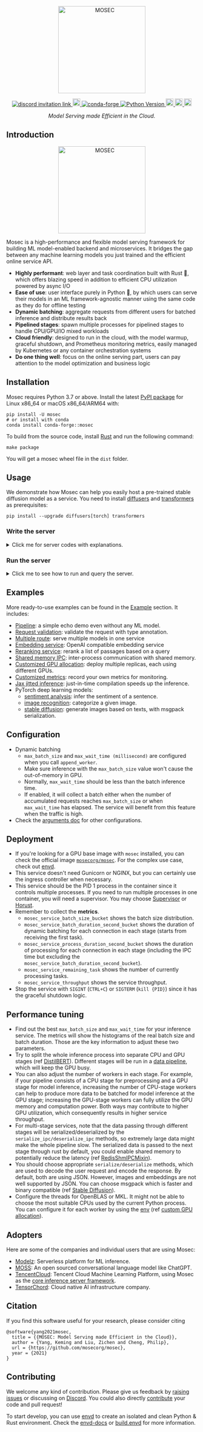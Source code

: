 <p align="center">
  <img src="https://user-images.githubusercontent.com/38581401/240117836-f06199ba-c80d-413a-9cb4-5adc76316bda.png" height="230" alt="MOSEC" />
</p>

<p align="center">
  <a href="https://discord.gg/Jq5vxuH69W">
    <img alt="discord invitation link" src="https://dcbadge.vercel.app/api/server/Jq5vxuH69W?style=flat">
  </a>
  <a href="https://pypi.org/project/mosec/">
    <img src="https://badge.fury.io/py/mosec.svg" alt="PyPI version" height="20">
  </a>
  <a href="https://anaconda.org/conda-forge/mosec">
    <img src="https://anaconda.org/conda-forge/mosec/badges/version.svg" alt="conda-forge">
  </a>
  <a href="https://pypi.org/project/mosec">
    <img src="https://img.shields.io/pypi/pyversions/mosec" alt="Python Version" />
  </a>
  <a href="https://pepy.tech/project/mosec">
    <img src="https://static.pepy.tech/badge/mosec/month" alt="PyPi monthly Downloads" height="20">
  </a>
  <a href="https://tldrlegal.com/license/apache-license-2.0-(apache-2.0)">
    <img src="https://img.shields.io/github/license/mosecorg/mosec" alt="License" height="20">
  </a>
  <a href="https://github.com/mosecorg/mosec/actions/workflows/check.yml?query=workflow%3A%22lint+and+test%22+branch%3Amain">
    <img src="https://github.com/mosecorg/mosec/actions/workflows/check.yml/badge.svg?branch=main" alt="Check status" height="20">
  </a>
</p>

<p align="center">
  <i>Model Serving made Efficient in the Cloud.</i>
</p>

## Introduction

<p align="center">
  <img src="https://user-images.githubusercontent.com/38581401/234162688-efd74e46-4063-4624-ac32-b197e4d8e56b.png" height="230" alt="MOSEC" />
</p>

Mosec is a high-performance and flexible model serving framework for building ML model-enabled backend and microservices. It bridges the gap between any machine learning models you just trained and the efficient online service API.

- **Highly performant**: web layer and task coordination built with Rust 🦀, which offers blazing speed in addition to efficient CPU utilization powered by async I/O
- **Ease of use**: user interface purely in Python 🐍, by which users can serve their models in an ML framework-agnostic manner using the same code as they do for offline testing
- **Dynamic batching**: aggregate requests from different users for batched inference and distribute results back
- **Pipelined stages**: spawn multiple processes for pipelined stages to handle CPU/GPU/IO mixed workloads
- **Cloud friendly**: designed to run in the cloud, with the model warmup, graceful shutdown, and Prometheus monitoring metrics, easily managed by Kubernetes or any container orchestration systems
- **Do one thing well**: focus on the online serving part, users can pay attention to the model optimization and business logic

## Installation

Mosec requires Python 3.7 or above. Install the latest [PyPI package](https://pypi.org/project/mosec/) for Linux x86_64 or macOS x86_64/ARM64 with:

```shell
pip install -U mosec
# or install with conda
conda install conda-forge::mosec
```

To build from the source code, install [Rust](https://www.rust-lang.org/) and run the following command:

```shell
make package
```

You will get a mosec wheel file in the `dist` folder.

## Usage

We demonstrate how Mosec can help you easily host a pre-trained stable diffusion model as a service. You need to install [diffusers](https://github.com/huggingface/diffusers) and [transformers](https://github.com/huggingface/transformers) as prerequisites:

```shell
pip install --upgrade diffusers[torch] transformers
```

### Write the server

<details>
<summary>Click me for server codes with explanations.</summary>

Firstly, we import the libraries and set up a basic logger to better observe what happens.

```python
from io import BytesIO
from typing import List

import torch  # type: ignore
from diffusers import StableDiffusionPipeline  # type: ignore

from mosec import Server, Worker, get_logger
from mosec.mixin import MsgpackMixin

logger = get_logger()
```

Then, we **build an API** for clients to query a text prompt and obtain an image based on the [stable-diffusion-v1-5 model](https://huggingface.co/runwayml/stable-diffusion-v1-5) in just 3 steps.

1) Define your service as a class which inherits `mosec.Worker`. Here we also inherit `MsgpackMixin` to employ the [msgpack](https://msgpack.org/index.html) serialization format<sup>(a)</sup></a>.

2) Inside the `__init__` method, initialize your model and put it onto the corresponding device. Optionally you can assign `self.example` with some data to warm up<sup>(b)</sup></a> the model. Note that the data should be compatible with your handler's input format, which we detail next.

3) Override the `forward` method to write your service handler<sup>(c)</sup></a>, with the signature `forward(self, data: Any | List[Any]) -> Any | List[Any]`. Receiving/returning a single item or a tuple depends on whether [dynamic batching](#configuration)<sup>(d)</sup></a> is configured.


```python
class StableDiffusion(MsgpackMixin, Worker):
    def __init__(self):
        self.pipe = StableDiffusionPipeline.from_pretrained(
            "runwayml/stable-diffusion-v1-5", torch_dtype=torch.float16
        )
        device = "cuda" if torch.cuda.is_available() else "cpu"
        self.pipe = self.pipe.to(device)
        self.example = ["useless example prompt"] * 4  # warmup (batch_size=4)

    def forward(self, data: List[str]) -> List[memoryview]:
        logger.debug("generate images for %s", data)
        res = self.pipe(data)
        logger.debug("NSFW: %s", res[1])
        images = []
        for img in res[0]:
            dummy_file = BytesIO()
            img.save(dummy_file, format="JPEG")
            images.append(dummy_file.getbuffer())
        return images
```

> [!NOTE]
>
> (a) In this example we return an image in the binary format, which JSON does not support (unless encoded with base64 that makes the payload larger). Hence, msgpack suits our need better. If we do not inherit `MsgpackMixin`, JSON will be used by default. In other words, the protocol of the service request/response can be either msgpack, JSON, or any other format (check our [mixins](https://mosecorg.github.io/mosec/reference/interface.html#module-mosec.mixin)).
>
> (b) Warm-up usually helps to allocate GPU memory in advance. If the warm-up example is specified, the service will only be ready after the example is forwarded through the handler. However, if no example is given, the first request's latency is expected to be longer. The `example` should be set as a single item or a tuple depending on what `forward` expects to receive. Moreover, in the case where you want to warm up with multiple different examples, you may set `multi_examples` (demo [here](https://mosecorg.github.io/mosec/examples/jax.html)).
>
> (c) This example shows a single-stage service, where the `StableDiffusion` worker directly takes in client's prompt request and responds the image. Thus the `forward` can be considered as a complete service handler. However, we can also design a multi-stage service with workers doing different jobs (e.g., downloading images, model inference, post-processing) in a pipeline. In this case, the whole pipeline is considered as the service handler, with the first worker taking in the request and the last worker sending out the response. The data flow between workers is done by inter-process communication.
>
> (d) Since dynamic batching is enabled in this example, the `forward` method will wishfully receive a _list_ of string, e.g., `['a cute cat playing with a red ball', 'a man sitting in front of a computer', ...]`, aggregated from different clients for _batch inference_, improving the system throughput.

Finally, we append the worker to the server to construct a *single-stage* workflow (multiple stages can be [pipelined](https://en.wikipedia.org/wiki/Pipeline_(computing)) to further boost the throughput, see [this example](https://mosecorg.github.io/mosec/examples/pytorch.html#computer-vision)), and specify the number of processes we want it to run in parallel (`num=1`), and the maximum batch size (`max_batch_size=4`, the maximum number of requests dynamic batching will accumulate before timeout; timeout is defined with the `max_wait_time=10` in milliseconds, meaning the longest time Mosec waits until sending the batch to the Worker).

```python
if __name__ == "__main__":
    server = Server()
    # 1) `num` specifies the number of processes that will be spawned to run in parallel.
    # 2) By configuring the `max_batch_size` with the value > 1, the input data in your
    # `forward` function will be a list (batch); otherwise, it's a single item.
    server.append_worker(StableDiffusion, num=1, max_batch_size=4, max_wait_time=10)
    server.run()
```
</details>

### Run the server

<details>
<summary>Click me to see how to run and query the server.</summary>

The above snippets are merged in our example file. You may directly run at the project root level. We first have a look at the _command line arguments_ (explanations [here](https://mosecorg.github.io/mosec/reference/arguments.html)):

```shell
python examples/stable_diffusion/server.py --help
```

Then let's start the server with debug logs:

```shell
python examples/stable_diffusion/server.py --log-level debug --timeout 30000
```

Open `http://127.0.0.1:8000/openapi/swagger/` in your browser to get the OpenAPI doc.

And in another terminal, test it:

```shell
python examples/stable_diffusion/client.py --prompt "a cute cat playing with a red ball" --output cat.jpg --port 8000
```

You will get an image named "cat.jpg" in the current directory.

You can check the metrics:

```shell
curl http://127.0.0.1:8000/metrics
```

That's it! You have just hosted your **_stable-diffusion model_** as a service! 😉
</details>

## Examples

More ready-to-use examples can be found in the [Example](https://mosecorg.github.io/mosec/examples/index.html) section. It includes:

- [Pipeline](https://mosecorg.github.io/mosec/examples/echo.html): a simple echo demo even without any ML model.
- [Request validation](https://mosecorg.github.io/mosec/examples/validate.html): validate the request with type annotation.
- [Multiple route](https://mosecorg.github.io/mosec/examples/multi_route.html): serve multiple models in one service
- [Embedding service](https://mosecorg.github.io/mosec/examples/embedding.html): OpenAI compatible embedding service
- [Reranking service](https://mosecorg.github.io/mosec/examples/rerank.html): rerank a list of passages based on a query
- [Shared memory IPC](https://mosecorg.github.io/mosec/examples/ipc.html): inter-process communication with shared memory.
- [Customized GPU allocation](https://mosecorg.github.io/mosec/examples/env.html): deploy multiple replicas, each using different GPUs.
- [Customized metrics](https://mosecorg.github.io/mosec/examples/metric.html): record your own metrics for monitoring.
- [Jax jitted inference](https://mosecorg.github.io/mosec/examples/jax.html): just-in-time compilation speeds up the inference.
- PyTorch deep learning models:
  - [sentiment analysis](https://mosecorg.github.io/mosec/examples/pytorch.html#natural-language-processing): infer the sentiment of a sentence.
  - [image recognition](https://mosecorg.github.io/mosec/examples/pytorch.html#computer-vision): categorize a given image.
  - [stable diffusion](https://mosecorg.github.io/mosec/examples/stable_diffusion.html): generate images based on texts, with msgpack serialization.

## Configuration

- Dynamic batching
  - `max_batch_size` and `max_wait_time (millisecond)` are configured when you call `append_worker`.
  - Make sure inference with the `max_batch_size` value won't cause the out-of-memory in GPU.
  - Normally, `max_wait_time` should be less than the batch inference time.
  - If enabled, it will collect a batch either when the number of accumulated requests reaches `max_batch_size` or when `max_wait_time` has elapsed. The service will benefit from this feature when the traffic is high.
- Check the [arguments doc](https://mosecorg.github.io/mosec/reference/arguments.html) for other configurations.

## Deployment

- If you're looking for a GPU base image with `mosec` installed, you can check the official image [`mosecorg/mosec`](https://hub.docker.com/r/mosecorg/mosec). For the complex use case, check out [envd](https://github.com/tensorchord/envd).
- This service doesn't need Gunicorn or NGINX, but you can certainly use the ingress controller when necessary.
- This service should be the PID 1 process in the container since it controls multiple processes. If you need to run multiple processes in one container, you will need a supervisor. You may choose [Supervisor](https://github.com/Supervisor/supervisor) or [Horust](https://github.com/FedericoPonzi/Horust).
- Remember to collect the **metrics**.
  - `mosec_service_batch_size_bucket` shows the batch size distribution.
  - `mosec_service_batch_duration_second_bucket` shows the duration of dynamic batching for each connection in each stage (starts from receiving the first task).
  - `mosec_service_process_duration_second_bucket` shows the duration of processing for each connection in each stage (including the IPC time but excluding the `mosec_service_batch_duration_second_bucket`).
  - `mosec_service_remaining_task` shows the number of currently processing tasks.
  - `mosec_service_throughput` shows the service throughput.
- Stop the service with `SIGINT` (`CTRL+C`) or `SIGTERM` (`kill {PID}`) since it has the graceful shutdown logic.

## Performance tuning

- Find out the best `max_batch_size` and `max_wait_time` for your inference service. The metrics will show the histograms of the real batch size and batch duration. Those are the key information to adjust these two parameters.
- Try to split the whole inference process into separate CPU and GPU stages (ref [DistilBERT](https://mosecorg.github.io/mosec/examples/pytorch.html#natural-language-processing)). Different stages will be run in a [data pipeline](https://en.wikipedia.org/wiki/Pipeline_(software)), which will keep the GPU busy.
- You can also adjust the number of workers in each stage. For example, if your pipeline consists of a CPU stage for preprocessing and a GPU stage for model inference, increasing the number of CPU-stage workers can help to produce more data to be batched for model inference at the GPU stage; increasing the GPU-stage workers can fully utilize the GPU memory and computation power. Both ways may contribute to higher GPU utilization, which consequently results in higher service throughput.
- For multi-stage services, note that the data passing through different stages will be serialized/deserialized by the `serialize_ipc/deserialize_ipc` methods, so extremely large data might make the whole pipeline slow. The serialized data is passed to the next stage through rust by default, you could enable shared memory to potentially reduce the latency (ref [RedisShmIPCMixin](https://mosecorg.github.io/mosec/examples/ipc.html#redis-shm-ipc-py)).
- You should choose appropriate `serialize/deserialize` methods, which are used to decode the user request and encode the response. By default, both are using JSON. However, images and embeddings are not well supported by JSON. You can choose msgpack which is faster and binary compatible (ref [Stable Diffusion](https://mosecorg.github.io/mosec/examples/stable_diffusion.html)).
- Configure the threads for OpenBLAS or MKL. It might not be able to choose the most suitable CPUs used by the current Python process. You can configure it for each worker by using the [env](https://mosecorg.github.io/mosec/reference/interface.html#mosec.server.Server.append_worker) (ref [custom GPU allocation](https://mosecorg.github.io/mosec/examples/env.html)).

## Adopters

Here are some of the companies and individual users that are using Mosec:

- [Modelz](https://modelz.ai): Serverless platform for ML inference.
- [MOSS](https://github.com/OpenLMLab/MOSS/blob/main/README_en.md): An open sourced conversational language model like ChatGPT.
- [TencentCloud](https://www.tencentcloud.com/document/product/1141/45261): Tencent Cloud Machine Learning Platform, using Mosec as the [core inference server framework](https://cloud.tencent.com/document/product/851/74148).
- [TensorChord](https://github.com/tensorchord): Cloud native AI infrastructure company.

## Citation

If you find this software useful for your research, please consider citing

```
@software{yang2021mosec,
  title = {{MOSEC: Model Serving made Efficient in the Cloud}},
  author = {Yang, Keming and Liu, Zichen and Cheng, Philip},
  url = {https://github.com/mosecorg/mosec},
  year = {2021}
}
```

## Contributing

We welcome any kind of contribution. Please give us feedback by [raising issues](https://github.com/mosecorg/mosec/issues/new/choose) or discussing on [Discord](https://discord.gg/Jq5vxuH69W). You could also directly [contribute](https://mosecorg.github.io/mosec/development/contributing.html) your code and pull request!

To start develop, you can use [envd](https://github.com/tensorchord/envd) to create an isolated and clean Python & Rust environment. Check the [envd-docs](https://envd.tensorchord.ai/) or [build.envd](https://github.com/mosecorg/mosec/blob/main/build.envd) for more information.
